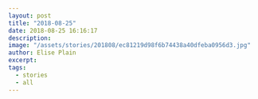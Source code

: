 ```yaml
---
layout: post
title: "2018-08-25"
date: 2018-08-25 16:16:17
description: 
image: "/assets/stories/201808/ec81219d98f6b74438a40dfeba0956d3.jpg"
author: Elise Plain
excerpt: 
tags: 
  - stories
  - all
---
```



<p></p>
